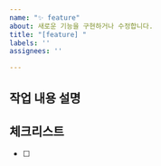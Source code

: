 ```yaml
---
name: "✨ feature"
about: 새로운 기능을 구현하거나 수정합니다.
title: "[feature] "
labels: ''
assignees: ''

---
```


## 작업 내용 설명

<!-- 해당 브랜치에서 작업할 내용을 간단하게 작성해주세요 -->

## 체크리스트
<!---  "중요한 순서" 대로 작업 리스트를 작성해주세요 -->

- [ ]
